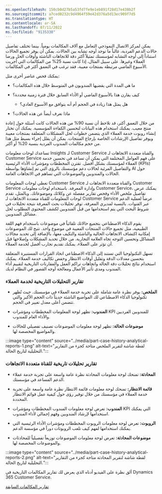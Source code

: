 ```yaml
---
ms.openlocfilehash: 150cb0d27b5a53fd7fe9e1eb891f28d17e438b2f
ms.sourcegitcommit: a7ced0232c9d4964f59e42d376a5d13ec909f7d5
ms.translationtype: HT
ms.contentlocale: ar-SA
ms.lasthandoff: 07/11/2022
ms.locfileid: "9135338"
---
```

يمكن لمركز الاتصال النموذجي التعامل مع آلاف المكالمات يومياً. بينما تختلف تفاصيل حالات الدعم الفردية، غالباً ما توجد أوجه تشابه بين الحالات. يمكن أن يوفر تجميع الحالات استناداً إلى أوجه التشابه لمؤسستك تمثيلاً أكثر دقة للاتجاهات الناشئة وأوقات الحل ورضا العملاء وغيرها. على سبيل المثال، إذا كانت نسبة 25% من المكالمات التي أجريت الأسبوع الماضي مرتبطة بمنتجات معيبة، فقد ترغب في التعمق أكثر في المكالمات. 

يمكنك فحص عناصر أخرى مثل:

- ما هي المدة التي يقضيها المندوبون في المتوسط خلال هذه المكالمات؟ 

- كيف يقارن هذا بالأسبوع الماضي أو الأداء السابق خلال فترة زمنية محددة؟ 

    - هل يمثل هذا زيادة في الحجم أم أنه يتوافق مع الأسبوع العادي؟ 

- ماذا نعرف أيضاً عن هذه الحالات؟ 

من خلال التعمق أكثر، قد تلاحظ أن نسبة 90% من هذه الحالات كانت أسئلة حول إعادة منتج معيب. يمكنك استخدام هذه البيانات لتحسين الكفاءة المؤسسية. يمكنك أن تختار إنشاء روبوت خدمة العملاء الذي يتضمن خطوات لحل المشكلات المتعلقة بمنتجات معيبة ويوفر تفاصيل الإرشادات الخاصة بإرجاع المنتجات. يمكن أن يقلل إجراء بسيط مثل هذا من حجم مكالمات المندوب الفردية بنسبة 20% أو أكثر. 

تساعدك لوحات معلومات Insights لـ Customer Service والقناة متعددة الاتجاهات لـ Customer Service على فهم العوامل المختلفة التي يمكن أن تساعد في تحسين خدمة العملاء لمؤسستك بشكل أفضل. تقترن المخططات ومؤشرات الأداء الرئيسية (KPIs) والتفاصيل المرئية لحالات دعم مؤسستك بالرؤى التي تم إنشاؤها بواسطة AI حول الحالات والمندوبين والموضوعات التي تساهم في الاتجاهات العامة.

تغطي لوحات المعلومات Customer Service والقناة متعددة الاتجاهات لـ Customer Service وإدارة المعرفة. باستخدام لوحات معلومات Customer Service، يمكنك عرض تفاصيل ملخص الأداء وفحص تقارير مفصلة عن وكلائك وموضوعاتك. وبالمثل، تقدم لوحات المعلومات للقناة متعددة الاتجاهات لـ Customer Service عرضاً لعملية الدعم عبر القنوات. بالنسبة لمديري المعرفة، توفر تحليلات بحث المعرفة نتيجة تحليلات في شروط البحث التي يتم استخدامها من قبل المندوبين لكشف المحتوى المطلوب لحل مشاكل المندوبين.

يقوم الذكاء الاصطناعي بتجميع حالاتك تلقائياً في موضوعات باستخدام فهم اللغة الطبيعية، مثل تجميع حالات المنتجات المعيبة في موضوع واحد. تتيح لك الموضوعات إمكانية اكتشاف الاتجاهات الحالية والناشئة والتكيف معها، بالإضافة إلى تحديد مجالات المشاكل وتحسين التوجه تجاه العلامة التجارية. من خلال تحديد المشكلات وإصلاحها قبل أن تؤثر على العملاء، يمكنك تقديم تجارب أفضل لخدمة العملاء.

تسهل التكنولوجيا التي تستند إلى الذكاء الاصطناعي اتخاذ القرارات المستنيرة المتعلقة بتحسين معدلات الدقة وتقليل أوقات الانتظار وخفض تكاليف خدمة العملاء. يمكنك استخدام نتائج تحليلات دقة الحالة واتجاهات تراكم العمل والمقارنات التاريخية لتقييم أداء المندوب ومدى تأثير الأعمال ومعالجة أوجه القصور في النظام لديك.

 

### <a name="customer-service-historical-analytics-reports"></a>تقارير التحليلات التاريخية لخدمة العملاء

- **الملخص:** يوفر نظرة عامة شاملة على تجربة خدمة العملاء في مؤسستك. حيث تُظهر تكنولوجيا الذكاء الاصطناعي لك المواضيع الناشئة حديثاً ذات الحجم الأكبر والتي تتضمن أعلى معدل تغيير في الحجم.

- **المندوب:** تظهر لوحة المعلومات المخططات ومؤشرات KPI للمندوبين الفرديين والأداء العام للمندوب.

- **موضوعات الحالة:** تظهر لوحة معلومات الموضوعات تصنيف تفصيلي للحالات والمواضيع المخصصة لها.

:::image type="content" source="../media/part-case-history-analytical-reports-1.png" alt-text="لقطة شاشة لتقرير الملخص متاحة كجزء من التقارير التحليلية لتاريخ الحالة.":::

### <a name="omnichannel-historical-analytics-reports"></a>تقارير تحليلات تاريخية للقناة متعددة الاتجاهات

- **المحادثة:** تمنحك لوحة معلومات المحادثة نظرة عامة واسعة على تجربة خدمة عملاء الدعم المساعد في مؤسستك.

- **قائمة الانتظار:** تمنحك لوحة معلومات قائمة الانتظار نظرة عامة واسعة على تجربة خدمة العملاء في مؤسستك من خلال توفير رؤى حول كيفية عمل قوائم الانتظار المحددة.

- **المندوب:** تعرض لوحة معلومات المندوب المخططات ومؤشرات KPI التي يمكنك استخدامها لإرشاد المندوبين وفهم إجمالي لأداء المندوب.

- **الروبوت:** تعرض لوحة معلومات الروبوت المخططات ومؤشرات الأداء الرئيسية التي يمكنك استخدامها لفهم كيف تلعب الروبوتات دوراً في مؤسسة الدعم.

- **موضوعات المحادثة:** تعرض لوحة معلومات الموضوعات توزيعاً تفصيلياً للمحادثات والموضوعات المخصصة لها.

:::image type="content" source="../media/part-case-history-analytical-reports-2.png" alt-text="لقطة شاشة لتقرير المحادثة متاحة كجزء من التقارير التحليلية لتاريخ الحالة.":::

 ألق نظرة على الفيديو أدناه الذي يعرض لك تقارير المكالمات التاريخية في Dynamics 365 Customer Service.

[تقارير المكالمات السابقة](https://www.microsoft.com/videoplayer/embed/RE4Vrv2)
